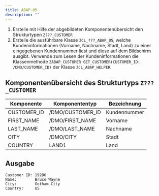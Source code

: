 ```yaml
---
title: ABAP-05
description: ""
---
```


1. Erstelle mit Hilfe der abgebildeten Komponentenübersicht den Strukturtypen `Z???_CUSTOMER`
2. Erstelle die ausführbare Klasse `ZCL_???_ABAP_05`, welche Kundeninformationen (Vorname, Nachname, Stadt, Land) zu einer eingegebenen Kundennummer liest und diese auf dem Bildschirm ausgibt. Verwende zum Lesen der Kundeninformationen die Klassenmethode `ZABAP_CUSTOMER GET_CUSTOMER(CUSTOMER_ID: /DMO/CUSTOMER_ID)` der Klasse `ZCL_ABAP_HELPER`.

## Komponentenübersicht des Strukturtyps `Z???_CUSTOMER`

| Komponente  | Komponententyp   | Bezeichnung  |
| ----------- | ---------------- | ------------ |
| CUSTOMER_ID | /DMO/CUSTOMER_ID | Kundennummer |
| FIRST_NAME  | /DMO/FIRST_NAME  | Vorname      |
| LAST_NAME   | /DMO/LAST_NAME   | Nachname     |
| CITY        | /DMO/CITY        | Stadt        |
| COUNTRY     | LAND1            | Land         |

## Ausgabe

```
Customer ID: 19286
Name:        Bruce Wayne
City:        Gotham City
Country:     US
```
